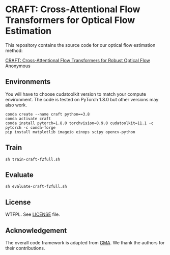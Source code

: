 # CRAFT: Cross-Attentional Flow Transformers for Optical Flow Estimation
This repository contains the source code for our optical flow estimation method:

[CRAFT: Cross-Attentional Flow Transformers for Robust Optical Flow](https://arxiv.org/abs/xxxx)<br/>
Anonymous

## Environments
You will have to choose cudatoolkit version to match your compute environment. 
The code is tested on PyTorch 1.8.0 but other versions may also work. 
```Shell
conda create --name craft python==3.8
conda activate craft
conda install pytorch=1.8.0 torchvision=0.9.0 cudatoolkit=11.1 -c pytorch -c conda-forge
pip install matplotlib imageio einops scipy opencv-python
```

## Train
```Shell
sh train-craft-f2full.sh
```
## Evaluate
```Shell
sh evaluate-craft-f2full.sh
```
## License
WTFPL. See [LICENSE](LICENSE) file. 

## Acknowledgement
The overall code framework is adapted from [GMA](https://github.com/zacjiang/GMA/). We thank the authors for their contributions.
